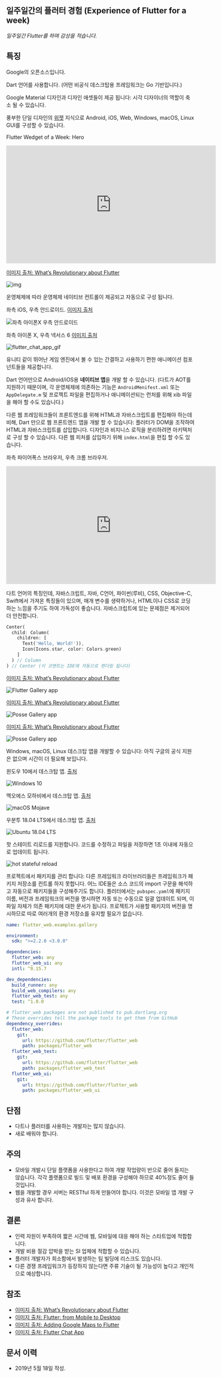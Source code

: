 ## 일주일간의 플러터 경험 (Experience of Flutter for a week)

*일주일간 Flutter를 하며 감상을 적습니다.*

## 특징

Google의 오픈소스입니다.

Dart 언어를 사용합니다. (어떤 비공식 데스크탑용 프레임워크는 Go 기반입니다.) 

Google Material 디자인과 디자인 애셋들이 제공 됩니다: 시각 디자이너의 역할이 축소 될 수 있습니다.

풍부한 단일 디자인의 [위젯](https://www.youtube.com/playlist?list=PLOU2XLYxmsIL0pH0zWe_ZOHgGhZ7UasUE) 지식으로 Android, iOS, Web, Windows, macOS, Linux GUI를 구성할 수 있습니다.

Flutter Wedget of a Week: Hero

<iframe width="560" height="315" src="https://www.youtube.com/embed/Be9UH1kXFDw" frameborder="0" allow="accelerometer; autoplay; encrypted-media; gyroscope; picture-in-picture" allowfullscreen></iframe>



[이미지 출처: What’s Revolutionary about Flutter](https://medium.com/@dan_kim/%EB%B2%88%EC%97%AD-flutter%EB%8A%94-%EC%99%9C-%ED%98%81%EB%AA%85%EC%A0%81%EC%9D%B8%EA%B0%80-967c1dfcc5a9)

![img](experience_of_flutter_for_a_week.assets/0_XaqUM2laHn4N9aGv.gif)



운영체제에 따라 운영체제 네이티브 컨트롤이 제공되고 자동으로 구성 됩니다.

좌측 iOS, 우측 안드로이드. [이미지 출처](https://medium.com/flutter-io/google-maps-and-flutter-cfb330f9a245)

![좌측 아이폰X 우측 안드로이드](experience_of_flutter_for_a_week.assets/1_4dSyF9z9lAYvHVxFPS_oiw.png)



좌측 아이폰 X, 우측 넥서스 6 [이미지 출처](https://startflutter.com/themes/flutter-chat-app/)

![flutter_chat_app_gif](experience_of_flutter_for_a_week.assets/flutter_chat_app_gif.gif)



유니티 같이 뛰어난 게임 엔진에서 볼 수 있는 간결하고 사용하기 편한 애니메이션 컴포넌트들을 제공합니다.



Dart 언어만으로 Android/iOS용 **네이티브 앱**을 개발 할 수 있습니다. (다트가 AOT를 지원하기 때문이며, 각 운영체제에 의존하는 기능은 `AndroidMenifest.xml` 또는 `AppDelegate.m` 및 프로젝트 파일을 편집하거나 애니메이션되는 런처를 위해 xib 파일을 해야 할 수도 있습니다.) 



다른 웹 프레임워크들이 프론트엔드를 위해 HTML과 자바스크립트를 편집해야 하는데 비해, Dart 만으로 웹 프론트엔드 앱을 개발 할 수 있습니다: 플러터가 DOM을 조작하여 HTML과 자바스크립트를 삽입합니다. 디자인과 비지니스 로직을 분리하려면 아키텍처로 구성 할 수 있습니다. 다른 웹 피처를 삽입하기 위해 `index.html`을 편집 할 수도 있습니다. 

좌측 파이어폭스 브라우저, 우측 크롬 브라우저.

<iframe width="560" height="315" src="https://www.youtube.com/embed/YjDmjvV0I8s" frameborder="0" allow="accelerometer; autoplay; encrypted-media; gyroscope; picture-in-picture" allowfullscreen></iframe>



다트 언어의 특징인데, 자바스크립트, 자바, C언어, 파이썬(루비), CSS, Objective-C, Swift에서 가져온 특징들이 있으며, 매개 변수를 생략하거나, HTML이나 CSS로 코딩하는 느낌을 주기도 하여 가독성이 좋습니다. 자바스크립트에 있는 문제점은 제거되어 더 안전합니다.

```dart
Center(
  child: Column(
    children: [
      Text('Hello, World!')),
      Icon(Icons.star, color: Colors.green)
    ]
  ) // Column
) // Center (이 코멘트는 IDE에 자동으로 렌더링 됩니다)
```

[이미지 출처: What’s Revolutionary about Flutter](https://medium.com/@dan_kim/%EB%B2%88%EC%97%AD-flutter%EB%8A%94-%EC%99%9C-%ED%98%81%EB%AA%85%EC%A0%81%EC%9D%B8%EA%B0%80-967c1dfcc5a9)

![Flutter Gallery app](experience_of_flutter_for_a_week.assets/1_ixLiB5aU96pKsPiZBhmuMQ.gif)

[이미지 출처: What’s Revolutionary about Flutter](https://medium.com/@dan_kim/%EB%B2%88%EC%97%AD-flutter%EB%8A%94-%EC%99%9C-%ED%98%81%EB%AA%85%EC%A0%81%EC%9D%B8%EA%B0%80-967c1dfcc5a9)

![Posse Gallery app](experience_of_flutter_for_a_week.assets/1_0wUIUYFYxVBrz-fzhdO88g.gif)



[이미지 출처: What’s Revolutionary about Flutter](https://medium.com/@dan_kim/%EB%B2%88%EC%97%AD-flutter%EB%8A%94-%EC%99%9C-%ED%98%81%EB%AA%85%EC%A0%81%EC%9D%B8%EA%B0%80-967c1dfcc5a9)

![Posse Gallery app](experience_of_flutter_for_a_week.assets/1_o-KbeRBGYA7Tz_WwoUP2uQ.gif)



Windows, macOS, Linux 데스크탑 앱을 개발할 수 있습니다: 아직 구글의 공식 지원은 없으며 시간이 더 필요해 보입니다.

윈도우 10에서 데스크탑 앱. [출처](https://medium.com/flutter-community/flutter-from-mobile-to-desktop-93635e8de64e)

![Windows 10](experience_of_flutter_for_a_week.assets/1_YCCipPVHRj_yhqVHHi6gug.png)



맥오에스 모하비에서 데스크탑 앱. [출처](https://medium.com/flutter-community/flutter-from-mobile-to-desktop-93635e8de64e)

![macOS Mojave](experience_of_flutter_for_a_week.assets/1_rZ7-bqYIvAn3dE3IxnMjxw.png)



우분투 18.04 LTS에서 데스크탑 앱. [출처](https://medium.com/flutter-community/flutter-from-mobile-to-desktop-93635e8de64e)

![Ubuntu 18.04 LTS](experience_of_flutter_for_a_week.assets/1_jbP7yfRZzRUbuOdkf5zAfw.png)



핫 스테이트 리로드를 지원합니다. 코드를 수정하고 파일을 저장하면 1초 이내에 자동으로 업데이트 됩니다.

![hot stateful reload](experience_of_flutter_for_a_week.assets/1_oE-etcL1SzjYrNWTac9RtQ.gif)



프로젝트에서 패키지를 관리 합니다: 다른 프레임워크 라이브러리들은 프레임워크가 패키지 저장소를 컨트롤 하지 못합니다. 어느 IDE들은 소스 코드의 import 구문을 해석하고 자동으로 패키지들을 구성해주기도 합니다. 플러터에서는 `pubspec.yaml`에 패키지 이름, 버전과 프레임워크의 버전을 명시하면 자동 또는 수동으로 일괄 업데이트 되며, 이 파일 자체가 의존 패키지에 대한 문서가 됩니다. 프로젝트가 사용할 패키지의 버전을 명시하므로 따로 여러개의 환경 저장소를 유지할 필요가 없습니다.

```yaml
name: flutter_web.examples.gallery

environment:
  sdk: ">=2.2.0 <3.0.0"

dependencies:
  flutter_web: any
  flutter_web_ui: any
  intl: ^0.15.7

dev_dependencies:
  build_runner: any
  build_web_compilers: any
  flutter_web_test: any
  test: ^1.0.0

# flutter_web packages are not published to pub.dartlang.org
# These overrides tell the package tools to get them from GitHub
dependency_overrides:
  flutter_web:
    git:
      url: https://github.com/flutter/flutter_web
      path: packages/flutter_web
  flutter_web_test:
    git:
      url: https://github.com/flutter/flutter_web
      path: packages/flutter_web_test
  flutter_web_ui:
    git:
      url: https://github.com/flutter/flutter_web
      path: packages/flutter_web_ui
```



## 단점

- 다트나 플러터를 사용하는 개발자는 많지 않습니다.
- 새로 배워야 합니다.

## 주의

- 모바일 개발시 단일 플랫폼을 사용한다고 하여 개발 작업량이 반으로 줄어 들지는 않습니다. 각각 플랫폼으로 빌드 및 배포 환경을 구성해야 하므로 40%정도 줄어 들 것입니다.
- 웹을 개발할 경우 서버는 RESTful 하게 만들어야 합니다. 이것은 모바일 앱 개발 구성과 유사 합니다.

## 결론

- 인력 자원이 부족하여 짧은 시간에 웹, 모바일에 대응 해야 하는 스타트업에 적합합니다.
- 개발 비용 절감 압박을 받는 SI 업체에 적합할 수 있습니다.
- 플러터 개발자가 희소함에서 발생하는 팀 빌딩에 리스크도 있습니다.
- 다른 경쟁 프레임워크가 등장하지 않는다면 주류 기술이 될 가능성이 높다고 개인적으로 예상합니다.

## 참조

- [이미지 출처: What’s Revolutionary about Flutter](https://medium.com/@dan_kim/%EB%B2%88%EC%97%AD-flutter%EB%8A%94-%EC%99%9C-%ED%98%81%EB%AA%85%EC%A0%81%EC%9D%B8%EA%B0%80-967c1dfcc5a9)
- [이미지 출처: Flutter: from Mobile to Desktop](https://medium.com/flutter-community/flutter-from-mobile-to-desktop-93635e8de64e)
- [이미지 출처: Adding Google Maps to Flutter](https://medium.com/flutter-io/google-maps-and-flutter-cfb330f9a245)
- [이미지 출처: Flutter Chat App](https://startflutter.com/themes/flutter-chat-app/)

## 문서 이력

- 2019년 5월 18일 작성.